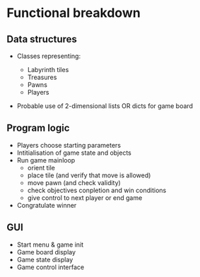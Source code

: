 # Functional breakdown

## Data structures

- Classes representing:
  - Labyrinth tiles
  - Treasures
  - Pawns
  - Players

- Probable use of 2-dimensional lists OR dicts for game board

## Program logic

- Players choose starting parameters
- Intitialisation of game state and objects
- Run game mainloop
  - orient tile
  - place tile (and verify that move is allowed)
  - move pawn (and check validity)
  - check objectives conpletion and win conditions
  - give control to next player or end game
- Congratulate winner

## GUI

- Start menu & game init
- Game board display
- Game state display
- Game control interface
